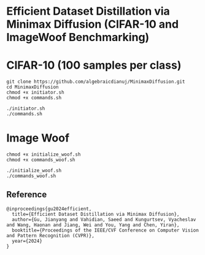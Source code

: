 # Efficient Dataset Distillation via Minimax Diffusion (CIFAR-10 and ImageWoof Benchmarking)

# CIFAR-10 (100 samples per class)
```code
git clone https://github.com/algebraicdianuj/MinimaxDiffusion.git
cd MinimaxDiffusion
chmod +x initiator.sh
chmod +x commands.sh

./initiator.sh
./commands.sh
```

# Image Woof
```code
chmod +x initialize_woof.sh
chmod +x commands_woof.sh

./initialize_woof.sh
./commands_woof.sh
```


## Reference
```
@inproceedings{gu2024efficient,
  title={Efficient Dataset Distillation via Minimax Diffusion},
  author={Gu, Jianyang and Vahidian, Saeed and Kungurtsev, Vyacheslav and Wang, Haonan and Jiang, Wei and You, Yang and Chen, Yiran},
  booktitle={Proceedings of the IEEE/CVF Conference on Computer Vision and Pattern Recognition (CVPR)},
  year={2024}
}
```
